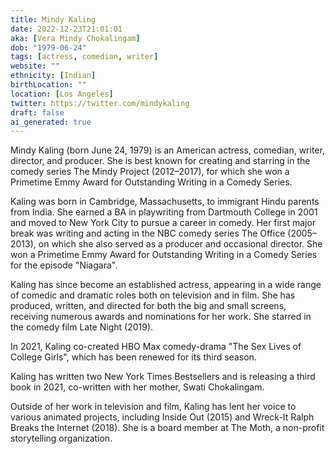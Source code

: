 ```yaml
---
title: Mindy Kaling
date: 2022-12-23T21:01:01
aka: [Vera Mindy Chokalingam]
dob: "1979-06-24"
tags: [actress, comedian, writer]
website: ""
ethnicity: [Indian]
birthLocation: ""
location: [Los Angeles]
twitter: https://twitter.com/mindykaling
draft: false
ai_generated: true
---
```


Mindy Kaling (born June 24, 1979) is an American actress, comedian, writer,
director, and producer. She is best known for creating and starring in the
comedy series The Mindy Project (2012–2017), for which she won a Primetime Emmy
Award for Outstanding Writing in a Comedy Series.

Kaling was born in Cambridge, Massachusetts, to immigrant Hindu parents from
India. She earned a BA in playwriting from Dartmouth College in 2001 and moved
to New York City to pursue a career in comedy. Her first major break was writing
and acting in the NBC comedy series The Office (2005–2013), on which she also
served as a producer and occasional director. She won a Primetime Emmy Award for
Outstanding Writing in a Comedy Series for the episode "Niagara".

Kaling has since become an established actress, appearing in a wide range of
comedic and dramatic roles both on television and in film. She has produced,
written, and directed for both the big and small screens, receiving numerous
awards and nominations for her work. She starred in the comedy film Late Night
(2019).

In 2021, Kaling co-created HBO Max comedy-drama "The Sex Lives of College
Girls", which has been renewed for its third season.

Kaling has written two New York Times Bestsellers and is releasing a third book
in 2021, co-written with her mother, Swati Chokalingam.

Outside of her work in television and film, Kaling has lent her voice to various
animated projects, including Inside Out (2015) and Wreck-It Ralph Breaks the
Internet (2018). She is a board member at The Moth, a non-profit storytelling
organization.
